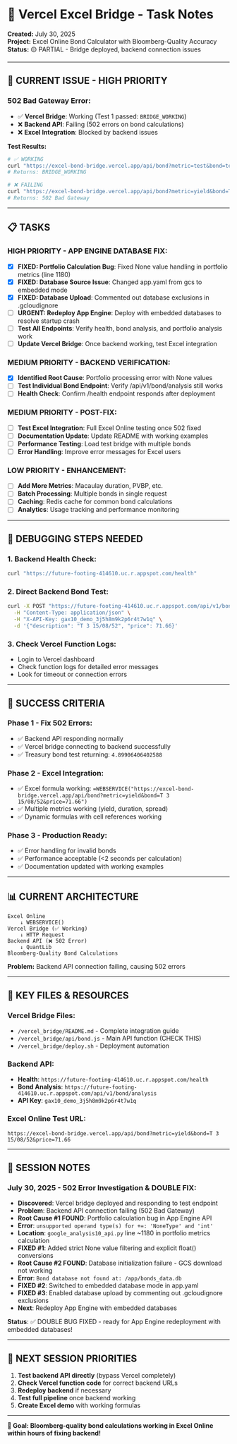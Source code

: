 # 🌉 Vercel Excel Bridge - Task Notes

**Created:** July 30, 2025  
**Project:** Excel Online Bond Calculator with Bloomberg-Quality Accuracy  
**Status:** 🟡 PARTIAL - Bridge deployed, backend connection issues

---

## 🚨 **CURRENT ISSUE - HIGH PRIORITY**

### **502 Bad Gateway Error:**
- ✅ **Vercel Bridge**: Working (Test 1 passed: `BRIDGE_WORKING`)
- ❌ **Backend API**: Failing (502 errors on bond calculations)
- ❌ **Excel Integration**: Blocked by backend issues

**Test Results:**
```bash
# ✅ WORKING
curl "https://excel-bond-bridge.vercel.app/api/bond?metric=test&bond=test&price=100"
# Returns: BRIDGE_WORKING

# ❌ FAILING  
curl "https://excel-bond-bridge.vercel.app/api/bond?metric=yield&bond=T 3 15/08/52&price=71.66"
# Returns: 502 Bad Gateway
```

---

## 📋 **TASKS**

### **HIGH PRIORITY - APP ENGINE DATABASE FIX:**
- [x] **FIXED: Portfolio Calculation Bug**: Fixed None value handling in portfolio metrics (line 1180)
- [x] **FIXED: Database Source Issue**: Changed app.yaml from gcs to embedded mode
- [x] **FIXED: Database Upload**: Commented out database exclusions in .gcloudignore
- [ ] **URGENT: Redeploy App Engine**: Deploy with embedded databases to resolve startup crash
- [ ] **Test All Endpoints**: Verify health, bond analysis, and portfolio analysis work
- [ ] **Update Vercel Bridge**: Once backend working, test Excel integration

### **MEDIUM PRIORITY - BACKEND VERIFICATION:**
- [x] **Identified Root Cause**: Portfolio processing error with None values
- [ ] **Test Individual Bond Endpoint**: Verify /api/v1/bond/analysis still works
- [ ] **Health Check**: Confirm /health endpoint responds after deployment

### **MEDIUM PRIORITY - POST-FIX:**
- [ ] **Test Excel Integration**: Full Excel Online testing once 502 fixed
- [ ] **Documentation Update**: Update README with working examples
- [ ] **Performance Testing**: Load test bridge with multiple bonds
- [ ] **Error Handling**: Improve error messages for Excel users

### **LOW PRIORITY - ENHANCEMENT:**
- [ ] **Add More Metrics**: Macaulay duration, PVBP, etc.
- [ ] **Batch Processing**: Multiple bonds in single request
- [ ] **Caching**: Redis cache for common bond calculations
- [ ] **Analytics**: Usage tracking and performance monitoring

---

## 🔧 **DEBUGGING STEPS NEEDED**

### **1. Backend Health Check:**
```bash
curl "https://future-footing-414610.uc.r.appspot.com/health"
```

### **2. Direct Backend Bond Test:**
```bash
curl -X POST "https://future-footing-414610.uc.r.appspot.com/api/v1/bond/analysis" \
  -H "Content-Type: application/json" \
  -H "X-API-Key: gax10_demo_3j5h8m9k2p6r4t7w1q" \
  -d '{"description": "T 3 15/08/52", "price": 71.66}'
```

### **3. Check Vercel Function Logs:**
- Login to Vercel dashboard
- Check function logs for detailed error messages
- Look for timeout or connection errors

---

## 🎯 **SUCCESS CRITERIA**

### **Phase 1 - Fix 502 Errors:**
- ✅ Backend API responding normally
- ✅ Vercel bridge connecting to backend successfully  
- ✅ Treasury bond test returning: `4.89906406402588`

### **Phase 2 - Excel Integration:**
- ✅ Excel formula working: `=WEBSERVICE("https://excel-bond-bridge.vercel.app/api/bond?metric=yield&bond=T 3 15/08/52&price=71.66")`
- ✅ Multiple metrics working (yield, duration, spread)
- ✅ Dynamic formulas with cell references working

### **Phase 3 - Production Ready:**
- ✅ Error handling for invalid bonds
- ✅ Performance acceptable (<2 seconds per calculation)
- ✅ Documentation updated with working examples

---

## 📊 **CURRENT ARCHITECTURE**

```
Excel Online 
    ↓ WEBSERVICE()
Vercel Bridge (✅ Working)
    ↓ HTTP Request  
Backend API (❌ 502 Error)
    ↓ QuantLib
Bloomberg-Quality Bond Calculations
```

**Problem:** Backend API connection failing, causing 502 errors

---

## 🔗 **KEY FILES & RESOURCES**

### **Vercel Bridge Files:**
- `/vercel_bridge/README.md` - Complete integration guide
- `/vercel_bridge/api/bond.js` - Main API function (CHECK THIS)
- `/vercel_bridge/deploy.sh` - Deployment automation

### **Backend API:**
- **Health**: `https://future-footing-414610.uc.r.appspot.com/health`
- **Bond Analysis**: `https://future-footing-414610.uc.r.appspot.com/api/v1/bond/analysis`
- **API Key**: `gax10_demo_3j5h8m9k2p6r4t7w1q`

### **Excel Online Test URL:**
```
https://excel-bond-bridge.vercel.app/api/bond?metric=yield&bond=T 3 15/08/52&price=71.66
```

---

## 📝 **SESSION NOTES**

### **July 30, 2025 - 502 Error Investigation & DOUBLE FIX:**
- **Discovered**: Vercel bridge deployed and responding to test endpoint
- **Problem**: Backend API connection failing (502 Bad Gateway)
- **Root Cause #1 FOUND**: Portfolio calculation bug in App Engine API
- **Error**: `unsupported operand type(s) for +=: 'NoneType' and 'int'`
- **Location**: `google_analysis10_api.py` line ~1180 in portfolio metrics calculation
- **FIXED #1**: Added strict None value filtering and explicit float() conversions
- **Root Cause #2 FOUND**: Database initialization failure - GCS download not working
- **Error**: `Bond database not found at: /app/bonds_data.db`
- **FIXED #2**: Switched to embedded database mode in app.yaml
- **FIXED #3**: Enabled database upload by commenting out .gcloudignore exclusions
- **Next**: Redeploy App Engine with embedded databases

**Status**: ✅ DOUBLE BUG FIXED - ready for App Engine redeployment with embedded databases!

---

## 🎯 **NEXT SESSION PRIORITIES**

1. **Test backend API directly** (bypass Vercel completely)
2. **Check Vercel function code** for correct backend URLs
3. **Redeploy backend** if necessary  
4. **Test full pipeline** once backend working
5. **Create Excel demo** with working formulas

---

**🚀 Goal: Bloomberg-quality bond calculations working in Excel Online within hours of fixing backend!**
